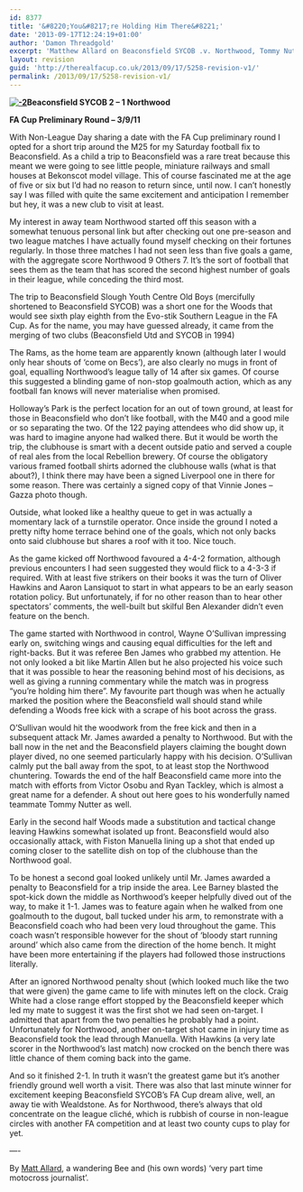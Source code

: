 ```yaml
---
id: 8377
title: '&#8220;You&#8217;re Holding Him There&#8221;'
date: '2013-09-17T12:24:19+01:00'
author: 'Damon Threadgold'
excerpt: 'Matthew Allard on Beaconsfield SYCOB .v. Northwood, Tommy Nutter, Mr Tackley the defender, Bekonscot Model Village, shouty ref and Fiston Manuella.'
layout: revision
guid: 'http://therealfacup.co.uk/2013/09/17/5258-revision-v1/'
permalink: /2013/09/17/5258-revision-v1/
---
```


**[![](http://therealfacup.co.uk/wp-content/uploads/2011/09/2-262x350.jpg "-2")](http://therealfacup.co.uk/2011/09/04/youre-holding-him-there/attachment/2/)Beaconsfield SYCOB 2 – 1 Northwood**

**FA Cup Preliminary Round – 3/9/11**

With Non-League Day sharing a date with the FA Cup preliminary round I opted for a short trip around the M25 for my Saturday football fix to Beaconsfield. As a child a trip to Beaconsfield was a rare treat because this meant we were going to see little people, miniature railways and small houses at Bekonscot model village. This of course fascinated me at the age of five or six but I’d had no reason to return since, until now. I can’t honestly say I was filled with quite the same excitement and anticipation I remember but hey, it was a new club to visit at least.

My interest in away team Northwood started off this season with a somewhat tenuous personal link but after checking out one pre-season and two league matches I have actually found myself checking on their fortunes regularly. In those three matches I had not seen less than five goals a game, with the aggregate score Northwood 9 Others 7. It’s the sort of football that sees them as the team that has scored the second highest number of goals in their league, while conceding the third most.

The trip to Beaconsfield Slough Youth Centre Old Boys (mercifully shortened to Beaconsfield SYCOB) was a short one for the Woods that would see sixth play eighth from the Evo-stik Southern League in the FA Cup. As for the name, you may have guessed already, it came from the merging of two clubs (Beaconsfield Utd and SYCOB in 1994)

The Rams, as the home team are apparently known (although later I would only hear shouts of ‘come on Becs’), are also clearly no mugs in front of goal, equalling Northwood’s league tally of 14 after six games. Of course this suggested a blinding game of non-stop goalmouth action, which as any football fan knows will never materialise when promised.

Holloway’s Park is the perfect location for an out of town ground, at least for those in Beaconsfield who don’t like football, with the M40 and a good mile or so separating the two. Of the 122 paying attendees who did show up, it was hard to imagine anyone had walked there. But it would be worth the trip, the clubhouse is smart with a decent outside patio and served a couple of real ales from the local Rebellion brewery. Of course the obligatory various framed football shirts adorned the clubhouse walls (what is that about?), I think there may have been a signed Liverpool one in there for some reason. There was certainly a signed copy of that Vinnie Jones – Gazza photo though.

Outside, what looked like a healthy queue to get in was actually a momentary lack of a turnstile operator. Once inside the ground I noted a pretty nifty home terrace behind one of the goals, which not only backs onto said clubhouse but shares a roof with it too. Nice touch.

As the game kicked off Northwood favoured a 4-4-2 formation, although previous encounters I had seen suggested they would flick to a 4-3-3 if required. With at least five strikers on their books it was the turn of Oliver Hawkins and Aaron Lansiquot to start in what appears to be an early season rotation policy. But unfortunately, if for no other reason than to hear other spectators’ comments, the well-built but skilful Ben Alexander didn’t even feature on the bench.

The game started with Northwood in control, Wayne O’Sullivan impressing early on, switching wings and causing equal difficulties for the left and right-backs. But it was referee Ben James who grabbed my attention. He not only looked a bit like Martin Allen but he also projected his voice such that it was possible to hear the reasoning behind most of his decisions, as well as giving a running commentary while the match was in progress “you’re holding him there”. My favourite part though was when he actually marked the position where the Beaconsfield wall should stand while defending a Woods free kick with a scrape of his boot across the grass.

O’Sullivan would hit the woodwork from the free kick and then in a subsequent attack Mr. James awarded a penalty to Northwood. But with the ball now in the net and the Beaconsfield players claiming the bought down player dived, no one seemed particularly happy with his decision. O’Sullivan calmly put the ball away from the spot, to at least stop the Northwood chuntering. Towards the end of the half Beaconsfield came more into the match with efforts from Victor Osobu and Ryan Tackley, which is almost a great name for a defender. A shout out here goes to his wonderfully named teammate Tommy Nutter as well.

Early in the second half Woods made a substitution and tactical change leaving Hawkins somewhat isolated up front. Beaconsfield would also occasionally attack, with Fiston Manuella lining up a shot that ended up coming closer to the satellite dish on top of the clubhouse than the Northwood goal.

To be honest a second goal looked unlikely until Mr. James awarded a penalty to Beaconsfield for a trip inside the area. Lee Barney blasted the spot-kick down the middle as Northwood’s keeper helpfully dived out of the way, to make it 1-1. James was to feature again when he walked from one goalmouth to the dugout, ball tucked under his arm, to remonstrate with a Beaconsfield coach who had been very loud throughout the game. This coach wasn’t responsible however for the shout of ‘bloody start running around’ which also came from the direction of the home bench. It might have been more entertaining if the players had followed those instructions literally.

After an ignored Northwood penalty shout (which looked much like the two that were given) the game came to life with minutes left on the clock. Craig White had a close range effort stopped by the Beaconsfield keeper which led my mate to suggest it was the first shot we had seen on-target. I admitted that apart from the two penalties he probably had a point. Unfortunately for Northwood, another on-target shot came in injury time as Beaconsfield took the lead through Manuella. With Hawkins (a very late scorer in the Northwood’s last match) now crocked on the bench there was little chance of them coming back into the game.

And so it finished 2-1. In truth it wasn’t the greatest game but it’s another friendly ground well worth a visit. There was also that last minute winner for excitement keeping Beaconsfield SYCOB’s FA Cup dream alive, well, an away tie with Wealdstone. As for Northwood, there’s always that old concentrate on the league cliché, which is rubbish of course in non-league circles with another FA competition and at least two county cups to play for yet.

—-

By [Matt Allard](http://twitter.com/#!/theMattAllard), a wandering Bee and (his own words) ‘very part time motocross journalist’.